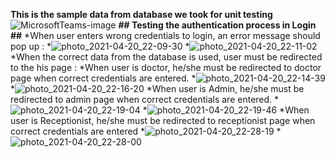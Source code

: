 **This is the sample data from database we took for unit testing**
![MicrosoftTeams-image](https://user-images.githubusercontent.com/43813438/115432243-c655d100-a223-11eb-80c9-276329cf896d.png)
**## Testing the authentication process in Login ##**
*When user enters wrong credentials to login, an error message should pop up :
  *![photo_2021-04-20_22-09-30](https://user-images.githubusercontent.com/43813438/115433426-3022aa80-a225-11eb-8599-ac6d2e905faa.jpg)
  *![photo_2021-04-20_22-11-02](https://user-images.githubusercontent.com/43813438/115433635-67915700-a225-11eb-8215-3ef9d83ddf2b.jpg)
*When the correct data from the database is used, user must be redirected to the his page :
  *When user is doctor, he/she must be redirected to doctor page when correct credentials are entered.
    *![photo_2021-04-20_22-14-39](https://user-images.githubusercontent.com/43813438/115434026-d8d10a00-a225-11eb-97ec-f9d8794d9970.jpg)
    *![photo_2021-04-20_22-16-20](https://user-images.githubusercontent.com/43813438/115434272-22b9f000-a226-11eb-8339-c9cd6ed91b54.jpg)
  *When user is Admin, he/she must be redirected to admin page when correct credentials are entered.
    *![photo_2021-04-20_22-19-04](https://user-images.githubusercontent.com/43813438/115434673-95c36680-a226-11eb-874d-7ef06ac8760d.jpg)
    *![photo_2021-04-20_22-19-46](https://user-images.githubusercontent.com/43813438/115434704-9eb43800-a226-11eb-877d-e2c1855860d5.jpg)
  *When user is Receptionist, he/she must be redirected to receptionist page when correct credentials are entered
    *![photo_2021-04-20_22-28-19](https://user-images.githubusercontent.com/43813438/115435727-c5bf3980-a227-11eb-972b-a3b8448af099.jpg)
    *![photo_2021-04-20_22-28-00](https://user-images.githubusercontent.com/43813438/115435798-db346380-a227-11eb-8167-abe8df203ef6.jpg)








